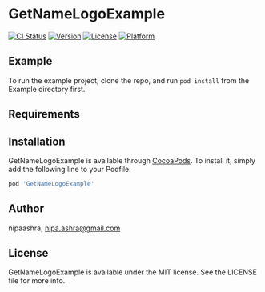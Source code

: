 # GetNameLogoExample

[![CI Status](https://img.shields.io/travis/nipaashra/GetNameLogoExample.svg?style=flat)](https://travis-ci.org/nipaashra/GetNameLogoExample)
[![Version](https://img.shields.io/cocoapods/v/GetNameLogoExample.svg?style=flat)](https://cocoapods.org/pods/GetNameLogoExample)
[![License](https://img.shields.io/cocoapods/l/GetNameLogoExample.svg?style=flat)](https://cocoapods.org/pods/GetNameLogoExample)
[![Platform](https://img.shields.io/cocoapods/p/GetNameLogoExample.svg?style=flat)](https://cocoapods.org/pods/GetNameLogoExample)

## Example

To run the example project, clone the repo, and run `pod install` from the Example directory first.

## Requirements

## Installation

GetNameLogoExample is available through [CocoaPods](https://cocoapods.org). To install
it, simply add the following line to your Podfile:

```ruby
pod 'GetNameLogoExample'
```

## Author

nipaashra, nipa.ashra@gmail.com

## License

GetNameLogoExample is available under the MIT license. See the LICENSE file for more info.
